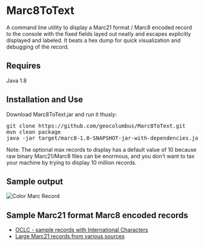# Marc8ToText

A command line utility to display a Marc21 format / Marc8 encoded record to the console with the fixed fields layed out neatly and escapes explicitly displayed and labeled. It beats a hex dump for quick visualization and debugging of the record.

## Requires

Java 1.8

## Installation and Use

Download Marc8ToText.jar and run it thusly:

<pre>
git clone https://github.com/geocolumbus/Marc8ToText.git
mvn clean package
java -jar target/marc8-1.0-SNAPSHOT-jar-with-dependencies.jar
</pre>

Note: The optional max records to display has a default value of 10 because raw binary Marc21/Marc8 files can be enormous, and you don't want to tax your machine by trying to display 10 million records.

## Sample output

![Color Marc Record](https://dl.dropboxusercontent.com/u/8515698/Color%20Marc21%3AMarc8%20Record.png "Color Marc21/Marc8 Record")

## Sample Marc21 format Marc8 encoded records

* [OCLC - sample records with International Characters](http://psw.oclc.org/sample.html)
* [Large Marc21 records from various sources](http://wiki.koha-community.org/wiki/Free_sample_MARC_data)
